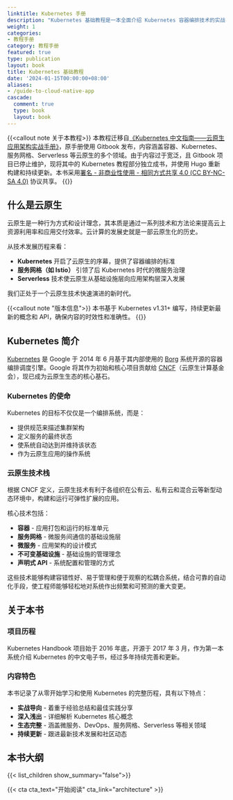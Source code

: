 ```yaml
---
linktitle: Kubernetes 手册
description: "Kubernetes 基础教程是一本全面介绍 Kubernetes 容器编排技术的实战手册。本书从云原生基础概念出发，深入讲解 Kubernetes 的核心架构、关键组件和实际应用，涵盖容器化部署、服务发现、存储管理、网络配置等核心主题。适合想要系统学习 Kubernetes 技术栈的开发者、运维工程师和架构师阅读。" 
weight: 1
categories:
- 教程手册
category: 教程手册
featured: true
type: publication
layout: book
title: Kubernetes 基础教程
date: '2024-01-15T00:00:00+08:00'
aliases:
- /guide-to-cloud-native-app
cascade:
  comment: true
  type: book
  layout: book
---
```


{{<callout note 关于本教程>}}
本教程迁移自[《Kubernetes 中文指南——云原生应用架构实战手册》](https://github.com/rootsongjc/kubernetes-handbook)，原手册使用 Gitbook 发布，内容涵盖容器、Kubernetes、服务网格、Serverless 等云原生的多个领域。由于内容过于宽泛，且 Gitbook 项目已停止维护，现将其中的 Kubernetes 教程部分独立成书，并使用 Hugo 重新构建和持续更新。本书采用[署名 - 非商业性使用 - 相同方式共享 4.0 (CC BY-NC-SA 4.0)](https://creativecommons.org/licenses/by-nc-sa/4.0/deed.zh) 协议共享。
{{</callout>}}

## 什么是云原生

云原生是一种行为方式和设计理念，其本质是通过一系列技术和方法论来提高云上资源利用率和应用交付效率。云计算的发展史就是一部云原生化的历史。

从技术发展历程来看：

- **Kubernetes** 开启了云原生的序幕，提供了容器编排的标准
- **服务网格（如 Istio）** 引领了后 Kubernetes 时代的微服务治理
- **Serverless** 技术使云原生从基础设施层向应用架构层深入发展

我们正处于一个云原生技术快速演进的新时代。

{{<callout note "版本信息">}}
本书基于 Kubernetes v1.31+ 编写，持续更新最新的概念和 API，确保内容的时效性和准确性。
{{</callout>}}

## Kubernetes 简介

[Kubernetes](https://kubernetes.io) 是 Google 于 2014 年 6 月基于其内部使用的 [Borg](https://research.google.com/pubs/pub43438.html) 系统开源的容器编排调度引擎。Google 将其作为初始和核心项目贡献给 [CNCF](https://cncf.io)（云原生计算基金会），现已成为云原生生态的核心基石。

### Kubernetes 的使命

Kubernetes 的目标不仅仅是一个编排系统，而是：

- 提供规范来描述集群架构
- 定义服务的最终状态
- 使系统自动达到并维持该状态
- 作为云原生应用的操作系统

### 云原生技术栈

根据 CNCF 定义，云原生技术有利于各组织在公有云、私有云和混合云等新型动态环境中，构建和运行可弹性扩展的应用。

核心技术包括：

- **容器** - 应用打包和运行的标准单元
- **服务网格** - 微服务间通信的基础设施层
- **微服务** - 应用架构的设计模式
- **不可变基础设施** - 基础设施的管理理念
- **声明式 API** - 系统配置和管理的方式

这些技术能够构建容错性好、易于管理和便于观察的松耦合系统，结合可靠的自动化手段，使工程师能够轻松地对系统作出频繁和可预测的重大变更。

## 关于本书

### 项目历程

Kubernetes Handbook 项目始于 2016 年底，开源于 2017 年 3 月，作为第一本系统介绍 Kubernetes 的中文电子书，经过多年持续完善和更新。

### 内容特色

本书记录了从零开始学习和使用 Kubernetes 的完整历程，具有以下特点：

- **实战导向** - 着重于经验总结和最佳实践分享
- **深入浅出** - 详细解析 Kubernetes 核心概念
- **生态完整** - 涵盖微服务、DevOps、服务网格、Serverless 等相关领域
- **持续更新** - 跟进最新技术发展和社区动态

## 本书大纲

{{< list_children show_summary="false">}}

{{< cta cta_text="开始阅读" cta_link="architecture" >}}
